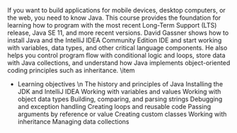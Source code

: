 If you want to build applications for mobile devices, desktop computers, or the web, you need to know Java. This course provides the foundation for learning how to program with the most recent Long-Term Support (LTS) release, Java SE 11, and more recent versions. David Gassner shows how to install Java and the IntelliJ IDEA Community Edition IDE and start working with variables, data types, and other critical language components. He also helps you control program flow with conditional logic and loops, store data with Java collections, and understand how Java implements object-oriented coding principles such as inheritance.
\item 
- Learning objectives \n
The history and principles of Java
Installing the JDK and IntelliJ IDEA
Working with variables and values
Working with object data types
Building, comparing, and parsing strings
Debugging and exception handling
Creating loops and reusable code
Passing arguments by reference or value
Creating custom classes
Working with inheritance
Managing data collections
